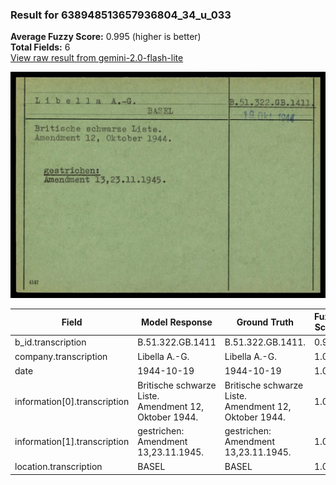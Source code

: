 ### Result for 638948513657936804_34_u_033
**Average Fuzzy Score:** 0.995 (higher is better)<br>
**Total Fields:** 6<br>
[View raw result from gemini-2.0-flash-lite](https://github.com/RISE-UNIBAS/humanities_data_benchmark/blob/main/results/2025-10-24/T0314/request_T0314_638948513657936804_34_u_033.json)

<img src="https://github.com/RISE-UNIBAS/humanities_data_benchmark/blob/main/benchmarks/blacklist/images/638948513657936804_34_u_033.jpg?raw=true" alt="638948513657936804_34_u_033" width="600px">

| Field | Model Response | Ground Truth | Fuzzy Score | Match |
|-------|----------------|--------------|-------------|-------|
| b_id.transcription | B.51.322.GB.1411 | B.51.322.GB.1411. | 0.970 | ✅ |
| company.transcription | Libella A.-G. | Libella A.-G. | 1.000 | ✅ |
| date | 1944-10-19 | 1944-10-19 | 1.000 | ✅ |
| information[0].transcription | Britische schwarze Liste.<br>Amendment 12, Oktober 1944. | Britische schwarze Liste.<br>Amendment 12, Oktober 1944. | 1.000 | ✅ |
| information[1].transcription | gestrichen:<br>Amendment 13,23.11.1945. | gestrichen:<br>Amendment 13,23.11.1945. | 1.000 | ✅ |
| location.transcription | BASEL | BASEL | 1.000 | ✅ |
